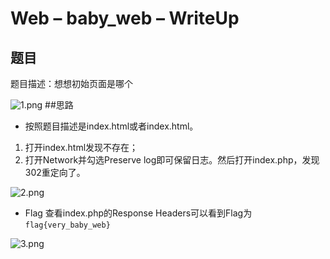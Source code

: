# Web – baby_web – WriteUp
## 题目
题目描述：想想初始页面是哪个  

![1.png](https://i.loli.net/2020/06/02/WQMrJd2BGpzxFTe.png)
##思路
+ 按照题目描述是index.html或者index.html。
1. 打开index.html发现不存在；
2. 打开Network并勾选Preserve log即可保留日志。然后打开index.php，发现302重定向了。  

![2.png](https://i.loli.net/2020/06/02/RWGJMlU9Dn8PAuF.png)

+ Flag
查看index.php的Response Headers可以看到Flag为`flag{very_baby_web}`  

![3.png](https://i.loli.net/2020/06/02/R9IpShPQcMENmgW.png)
